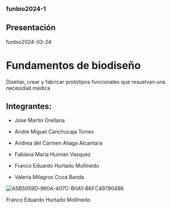 ### funbio2024-1

## Presentación



funbio2024-03-24

# Fundamentos de biodiseño
Diseñar, crear y fabricar prototipos funcionales que resuelvan una necesidad médica
## Integrantes:
- Jose Martin Orellana
- Andre Miguel Canchucaja Torres
- Andrea del Carmen Aliaga Alcantara
- Fabiana Maria Huiman Vasquez
- Franco Eduardo Hurtado Mollinedo

- Valeria Milagros Ccoa Banda


 ![A5B5059D-960A-407C-B0A1-B6FC49780486](https://github.com/francoehm/funbio2024-1/assets/164529414/810f810b-572f-49b8-a6ec-9100f8340983)

 Franco Eduardo Hurtado Mollinedo
